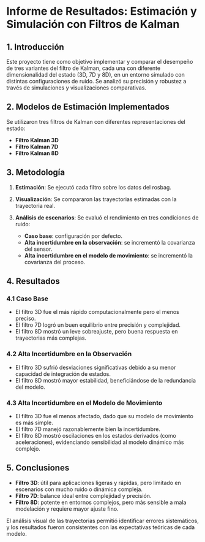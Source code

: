 # Informe de Resultados: Estimación y Simulación con Filtros de Kalman

## 1. Introducción

Este proyecto tiene como objetivo implementar y comparar el desempeño de tres variantes del filtro de Kalman, cada una con diferente dimensionalidad del estado (3D, 7D y 8D), en un entorno simulado con distintas configuraciones de ruido. Se analizó su precisión y robustez a través de simulaciones y visualizaciones comparativas.

## 2. Modelos de Estimación Implementados

Se utilizaron tres filtros de Kalman con diferentes representaciones del estado:

- **Filtro Kalman 3D**
- **Filtro Kalman 7D**
- **Filtro Kalman 8D**

## 3. Metodología

1. **Estimación**: Se ejecutó cada filtro sobre los datos del rosbag.
2. **Visualización**: Se compararon las trayectorias estimadas con la trayectoria real.
3. **Análisis de escenarios**: Se evaluó el rendimiento en tres condiciones de ruido:

   - **Caso base**: configuración por defecto.
   - **Alta incertidumbre en la observación**: se incrementó la covarianza del sensor.
   - **Alta incertidumbre en el modelo de movimiento**: se incrementó la covarianza del proceso.

## 4. Resultados

### 4.1 Caso Base

- El filtro 3D fue el más rápido computacionalmente pero el menos preciso.
- El filtro 7D logró un buen equilibrio entre precisión y complejidad.
- El filtro 8D mostró un leve sobreajuste, pero buena respuesta en trayectorias más complejas.

### 4.2 Alta Incertidumbre en la Observación

- El filtro 3D sufrió desviaciones significativas debido a su menor capacidad de integración de estados.
- El filtro 8D mostró mayor estabilidad, beneficiándose de la redundancia del modelo.

### 4.3 Alta Incertidumbre en el Modelo de Movimiento

- El filtro 3D fue el menos afectado, dado que su modelo de movimiento es más simple.
- El filtro 7D manejó razonablemente bien la incertidumbre.
- El filtro 8D mostró oscilaciones en los estados derivados (como aceleraciones), evidenciando sensibilidad al modelo dinámico más complejo.

## 5. Conclusiones

- **Filtro 3D**: útil para aplicaciones ligeras y rápidas, pero limitado en escenarios con mucho ruido o dinámica compleja.
- **Filtro 7D**: balance ideal entre complejidad y precisión.
- **Filtro 8D**: potente en entornos complejos, pero más sensible a mala modelación y requiere mayor ajuste fino.

El análisis visual de las trayectorias permitió identificar errores sistemáticos, y los resultados fueron consistentes con las expectativas teóricas de cada modelo.
